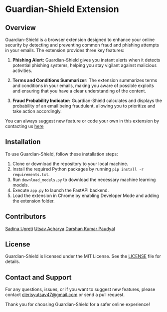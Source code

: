 # Guardian-Shield Extension

## Overview

Guardian-Shield is a browser extension designed to enhance your online security by detecting and preventing common fraud and phishing attempts in your emails. The extension provides three key features:

1. **Phishing Alert:** Guardian-Shield gives you instant alerts when it detects potential phishing systems, helping you stay vigilant against malicious activities.

2. **Terms and Conditions Summarizer:** The extension summarizes terms and conditions in your emails, making you aware of possible exploits and ensuring that you have a clear understanding of the content.

3. **Fraud Probability Indicator:** Guardian-Shield calculates and displays the probability of an email being fraudulent, allowing you to prioritize and take action accordingly.

You can always suggest new feature or code your own in this extension by contacting us [here](#contact-and-support)

## Installation

To use Guardian-Shield, follow these installation steps:

1. Clone or download the repository to your local machine.
2. Install the required Python packages by running `pip install -r requirements.txt`.
3. Run `download_models.py` to download the necessary machine learning models.
4. Execute `app.py` to launch the FastAPI backend.
5. Load the extension in Chrome by enabling Developer Mode and adding the extension folder.

## Contributors

[Sadina Upreti](https://github.com/Sadina61)
[Utsav Acharya](https://github.com/clerisyutsav47)
[Darshan Kumar Paudyal](https://github.com/Darshan808)

## License

Guardian-Shield is licensed under the MIT License. See the [LICENSE](LICENSE) file for details.

## Contact and Support

For any questions, issues, or if you want to suggest new features, please contact clerisyutsav47@gmail.com or send a pull request.

Thank you for choosing Guardian-Shield for a safer online experience!
